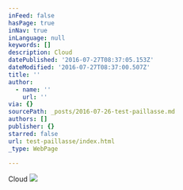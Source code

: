 ```yaml
---
inFeed: false
hasPage: true
inNav: true
inLanguage: null
keywords: []
description: Cloud
datePublished: '2016-07-27T08:37:05.153Z'
dateModified: '2016-07-27T08:37:00.507Z'
title: ''
author:
  - name: ''
    url: ''
via: {}
sourcePath: _posts/2016-07-26-test-paillasse.md
authors: []
publisher: {}
starred: false
url: test-paillasse/index.html
_type: WebPage

---
```

Cloud
![](https://imgflo.herokuapp.com/graph/vahj1ThiexotieMo/80f5f9ea51d23dab72d1870c4c8483f2/croprotate.jpg?cropheight=4101&cropwidth=4088&degrees=0&input=https%3A%2F%2Fthe-grid-user-content.s3-us-west-2.amazonaws.com%2Fd46a5fb0-f123-4b03-8f4c-7ae7d18d39f1.jpg&x=66&y=62)